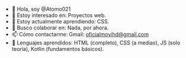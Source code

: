 - 👋 Hola, soy @Atomo021
- 👀 Estoy interesado en: Proyectos web.
- 🌱 Estoy actualmente aprendiendo: CSS.
- 💞️ Busco colaborar en: Nada, por ahora.
- 📫 Cómo contactarme: Gmail: oficialmoyihd@gmail.com
- 🔧 Lenguajes aprendidos: HTML (completo), CSS (a medias), JS (solo teoría), Kotlin (fundamentos básicos).

<!--
Atomo021/Atomo021 es un repositorio ✨ especial ✨ porque su `README.md` (este archivo) aparece en tu perfil de GitHub.
Puede hacer clic en el enlace Vista previa para ver los cambios.
-->

